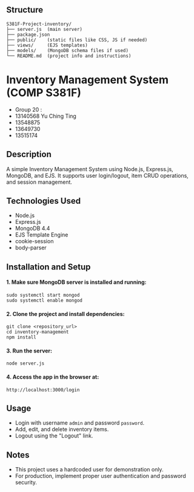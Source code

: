 ## Structure 
	S381F-Project-inventory/
	├── server.js  (main server)
	├── package.json
	├── public/    (static files like CSS, JS if needed)
	├── views/     (EJS templates)
	├── models/    (MongoDB schema files if used)
	└── README.md  (project info and instructions)
# Inventory Management System (COMP S381F)
- Group 20 : 
- 13140568 Yu Ching Ting 
- 13548875
- 13649730
- 13515174
## Description
A simple Inventory Management System using Node.js, Express.js, MongoDB, and EJS. It supports user login/logout, item CRUD operations, and session management.

## Technologies Used
- Node.js
- Express.js
- MongoDB 4.4
- EJS Template Engine
- cookie-session
- body-parser

## Installation and Setup
#### 1. Make sure MongoDB server is installed and running:
    sudo systemctl start mongod
    sudo systemctl enable mongod
#### 2. Clone the project and install dependencies:
    git clone <repository_url>
    cd inventory-management
    npm install
#### 3. Run the server:
    node server.js
#### 4. Access the app in the browser at:
    http://localhost:3000/login

## Usage
- Login with username `admin` and password `password`.
- Add, edit, and delete inventory items.
- Logout using the "Logout" link.

## Notes
- This project uses a hardcoded user for demonstration only.
- For production, implement proper user authentication and password security.

